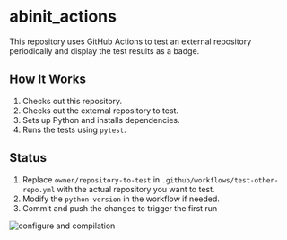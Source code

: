 # abinit_actions

This repository uses GitHub Actions to test an external repository periodically 
and display the test results as a badge.

## How It Works

1. Checks out this repository.
2. Checks out the external repository to test.
3. Sets up Python and installs dependencies.
4. Runs the tests using `pytest`.

## Status

1. Replace `owner/repository-to-test` in `.github/workflows/test-other-repo.yml` with the actual repository you want to test.
2. Modify the `python-version` in the workflow if needed.
3. Commit and push the changes to trigger the first run

![configure and compilation](https://github.com/abinit/abinit_actions/actions/workflows/download_abinit_and_make/badge.svg)













